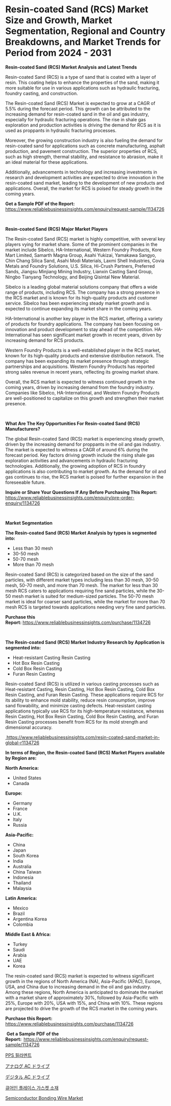 <p><h1>Resin-coated Sand (RCS) Market Size and Growth, Market Segmentation, Regional and Country Breakdowns, and Market Trends for Period from 2024 -  2031</h1></p><p><strong>Resin-coated Sand (RCS) Market Analysis and Latest Trends</strong></p>
<p><p>Resin-coated Sand (RCS) is a type of sand that is coated with a layer of resin. This coating helps to enhance the properties of the sand, making it more suitable for use in various applications such as hydraulic fracturing, foundry casting, and construction.</p><p>The Resin-coated Sand (RCS) Market is expected to grow at a CAGR of 5.5% during the forecast period. This growth can be attributed to the increasing demand for resin-coated sand in the oil and gas industry, especially for hydraulic fracturing operations. The rise in shale gas exploration and production activities is driving the demand for RCS as it is used as proppants in hydraulic fracturing processes.</p><p>Moreover, the growing construction industry is also fueling the demand for resin-coated sand for applications such as concrete manufacturing, asphalt production, and pavement construction. The superior properties of RCS, such as high strength, thermal stability, and resistance to abrasion, make it an ideal material for these applications.</p><p>Additionally, advancements in technology and increasing investments in research and development activities are expected to drive innovation in the resin-coated sand market, leading to the development of new products and applications. Overall, the market for RCS is poised for steady growth in the coming years.</p></p>
<p><strong>Get a Sample PDF of the Report:&nbsp;</strong> <a href="https://www.reliablebusinessinsights.com/enquiry/request-sample/1134726">https://www.reliablebusinessinsights.com/enquiry/request-sample/1134726</a></p>
<p>&nbsp;</p>
<p><strong>Resin-coated Sand (RCS) Major Market Players</strong></p>
<p><p>The Resin-coated Sand (RCS) market is highly competitive, with several key players vying for market share. Some of the prominent companies in the market include Sibelco, HA-International, Western Foundry Products, Kore Mart Limited, Samarth Magna Group, Asahi Yukizai, Yamakawa Sangyo, Chin Chang Silica Sand, Asahi Modi Materials, Laxmi Shell Industries, Covia Metals and Foundry Solutions, U.S. Silica, Hi-Crush Partners, Preferred Sands, Jiangsu Minjiang Mining Industry, Lianxin Casting Sand Group, Ningbo Tianyang Technology, and Beijing Qisintal New Material.</p><p>Sibelco is a leading global material solutions company that offers a wide range of products, including RCS. The company has a strong presence in the RCS market and is known for its high-quality products and customer service. Sibelco has been experiencing steady market growth and is expected to continue expanding its market share in the coming years.</p><p>HA-International is another key player in the RCS market, offering a variety of products for foundry applications. The company has been focusing on innovation and product development to stay ahead of the competition. HA-International has seen significant market growth in recent years, driven by increasing demand for RCS products.</p><p>Western Foundry Products is a well-established player in the RCS market, known for its high-quality products and extensive distribution network. The company has been expanding its market presence through strategic partnerships and acquisitions. Western Foundry Products has reported strong sales revenue in recent years, reflecting its growing market share.</p><p>Overall, the RCS market is expected to witness continued growth in the coming years, driven by increasing demand from the foundry industry. Companies like Sibelco, HA-International, and Western Foundry Products are well-positioned to capitalize on this growth and strengthen their market presence.</p></p>
<p>&nbsp;</p>
<p><strong>What Are The Key Opportunities For Resin-coated Sand (RCS) Manufacturers?</strong></p>
<p><p>The global Resin-coated Sand (RCS) market is experiencing steady growth, driven by the increasing demand for proppants in the oil and gas industry. The market is expected to witness a CAGR of around 6% during the forecast period. Key factors driving growth include the rising shale gas exploration activities and advancements in hydraulic fracturing technologies. Additionally, the growing adoption of RCS in foundry applications is also contributing to market growth. As the demand for oil and gas continues to rise, the RCS market is poised for further expansion in the foreseeable future.</p></p>
<p><strong>Inquire or Share Your Questions If Any Before Purchasing This Report:</strong> <a href="https://www.reliablebusinessinsights.com/enquiry/pre-order-enquiry/1134726">https://www.reliablebusinessinsights.com/enquiry/pre-order-enquiry/1134726</a></p>
<p>&nbsp;</p>
<p><strong>Market Segmentation</strong></p>
<p><strong>The Resin-coated Sand (RCS) Market Analysis by types is segmented into:</strong></p>
<p><ul><li>Less than 30 mesh</li><li>30-50 mesh</li><li>50-70 mesh</li><li>More than 70 mesh</li></ul></p>
<p><p>Resin-coated Sand (RCS) is categorized based on the size of the sand particles, with different market types including less than 30 mesh, 30-50 mesh, 50-70 mesh, and more than 70 mesh. The market for less than 30 mesh RCS caters to applications requiring fine sand particles, while the 30-50 mesh market is suited for medium-sized particles. The 50-70 mesh market is ideal for coarser sand particles, while the market for more than 70 mesh RCS is targeted towards applications needing very fine sand particles.</p></p>
<p><strong>Purchase this Report:&nbsp;</strong><a href="https://www.reliablebusinessinsights.com/purchase/1134726">https://www.reliablebusinessinsights.com/purchase/1134726</a></p>
<p>&nbsp;</p>
<p><strong>The Resin-coated Sand (RCS) Market Industry Research by Application is segmented into:</strong></p>
<p><ul><li>Heat-resistant Casting Resin Casting</li><li>Hot Box Resin Casting</li><li>Cold Box Resin Casting</li><li>Furan Resin Casting</li></ul></p>
<p><p>Resin-coated Sand (RCS) is utilized in various casting processes such as Heat-resistant Casting, Resin Casting, Hot Box Resin Casting, Cold Box Resin Casting, and Furan Resin Casting. These applications require RCS for its ability to enhance mold stability, reduce resin consumption, improve sand flowability, and minimize casting defects. Heat-resistant casting applications typically use RCS for its high-temperature resistance, whereas Resin Casting, Hot Box Resin Casting, Cold Box Resin Casting, and Furan Resin Casting processes benefit from RCS for its mold strength and dimensional accuracy.</p></p>
<p><a href="https://www.reliablebusinessinsights.com/resin-coated-sand-market-in-global-r1134726">&nbsp;https://www.reliablebusinessinsights.com/resin-coated-sand-market-in-global-r1134726</a></p>
<p><strong>In terms of Region, the Resin-coated Sand (RCS) Market Players available by Region are:</strong></p>
<p>
    <p> <strong> North America: </strong>
        <ul>
            <li>United States</li>
            <li>Canada</li>
        </ul>
        </p> 
    <p> <strong> Europe: </strong>
        <ul>
            <li>Germany</li>
            <li>France</li>
            <li>U.K.</li>
            <li>Italy</li>
            <li>Russia</li>
        </ul>
        </p> 
    <p> <strong> Asia-Pacific: </strong>
        <ul>
            <li>China</li>
            <li>Japan</li>
            <li>South Korea</li>
            <li>India</li>
            <li>Australia</li>
            <li>China Taiwan</li>
            <li>Indonesia</li>
            <li>Thailand</li>
            <li>Malaysia</li>
        </ul>
        </p> 
    <p> <strong> Latin America: </strong>
        <ul>
            <li>Mexico</li>
            <li>Brazil</li>
            <li>Argentina Korea</li>
            <li>Colombia</li>
        </ul>
        </p> 
    <p> <strong> Middle East & Africa: </strong>
        <ul>
            <li>Turkey</li>
            <li>Saudi</li>
            <li>Arabia</li>
            <li>UAE</li>
            <li>Korea</li>
        </ul>
    </p>
    </p>
<p><p>The resin-coated sand (RCS) market is expected to witness significant growth in the regions of North America (NA), Asia-Pacific (APAC), Europe, USA, and China due to increasing demand in the oil and gas industry. Among these regions, North America is anticipated to dominate the market with a market share of approximately 30%, followed by Asia-Pacific with 25%, Europe with 20%, USA with 15%, and China with 10%. These regions are projected to drive the growth of the RCS market in the coming years.</p></p>
<p><strong>Purchase this Report: </strong><a href="https://www.reliablebusinessinsights.com/purchase/1134726">https://www.reliablebusinessinsights.com/purchase/1134726</a></p>
<p>&nbsp;<strong>Get a Sample PDF of the Report:&nbsp;&nbsp;</strong><a href="https://www.reliablebusinessinsights.com/enquiry/request-sample/1134726">https://www.reliablebusinessinsights.com/enquiry/request-sample/1134726</a></p>
<p><strong></strong></p>
<p><p><a href="https://github.com/plelbej847484502/Market-Research-Report-List-2/blob/main/858032197756.md">PPS 필라멘트</a></p><p><a href="https://github.com/schmahlson/Market-Research-Report-List-2/blob/main/9746376104271.md">アナログ AC ドライブ</a></p><p><a href="https://github.com/roulaayoub-saad/Market-Research-Report-List-1/blob/main/4497298104270.md">デジタル AC ドライブ</a></p><p><a href="https://github.com/vseigx30c9a1j/Market-Research-Report-List-2/blob/main/281989397757.md">큐어인 플레이스 가스켓 소재</a></p><p><a href="https://github.com/SheilaBruen2023/Market-Research-Report-List-1/blob/main/semiconductor-bonding-wire-market.md">Semiconductor Bonding Wire Market</a></p></p>